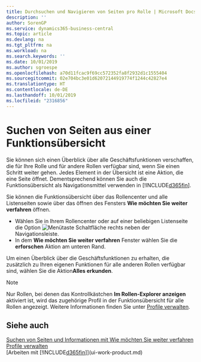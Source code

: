 ```yaml
---
title: Durchsuchen und Navigieren von Seiten pro Rolle | Microsoft Docs
description: ''
author: SorenGP
ms.service: dynamics365-business-central
ms.topic: article
ms.devlang: na
ms.tgt_pltfrm: na
ms.workload: na
ms.search.keywords: ''
ms.date: 10/01/2019
ms.author: sgroespe
ms.openlocfilehash: a70d11fcac9f69cc572352fa8f2932d1c1555404
ms.sourcegitcommit: 02e704bc3e01d62072144919774f1244c42827e4
ms.translationtype: HT
ms.contentlocale: de-DE
ms.lasthandoff: 10/01/2019
ms.locfileid: "2316856"
---
```

# <a name="finding-pages-from-a-feature-overview"></a>Suchen von Seiten aus einer Funktionsübersicht
Sie können sich einen Überblick über alle Geschäftsfunktionen verschaffen, die für Ihre Rolle und für andere Rollen verfügbar sind, wenn Sie einen Schritt weiter gehen. Jedes Element in der Übersicht ist eine Aktion, die eine Seite öffnet. Dementsprechend können Sie auch die Funktionsübersicht als Navigationsmittel verwenden in [!INCLUDE[d365fin](includes/d365fin_md.md)].

Sie können die Funktionsübersicht über das Rollencenter und alle Listenseiten sowie über das öffnen des Fensters **Wie möchten Sie weiter verfahren** öffnen.

- Wählen Sie in Ihrem Rollencenter oder auf einer beliebigen Listenseite die Option ![Menütaste](media/ui_menu_button.png "Menütaste") Schaltfläche rechts neben der Navigationsleiste.
- In dem **Wie möchten Sie weiter verfahren** Fenster wählen Sie die **erforschen** Aktion am unteren Rand.

Um einen Überblick über die Geschäftsfunktionen zu erhalten, die zusätzlich zu Ihren eigenen Funktionen für alle anderen Rollen verfügbar sind, wählen Sie die Aktion**Alles erkunden**.

> [!NOTE]
> Nur Rollen, bei denen das Kontrollkästchen **Im Rollen-Explorer anzeigen** aktiviert ist, wird das zugehörige Profil in der Funktionsübersicht für alle Rollen angezeigt. Weitere Informationen finden Sie unter [Profile verwalten](admin-users-profiles-roles.md).

## <a name="see-also"></a>Siehe auch
[Suchen von Seiten und Informationen mit Wie möchten Sie weiter verfahren](ui-search.md)  
[Profile verwalten](admin-users-profiles-roles.md)  
[Arbeiten mit [!INCLUDE[d365fin](includes/d365fin_md.md)]](ui-work-product.md)
